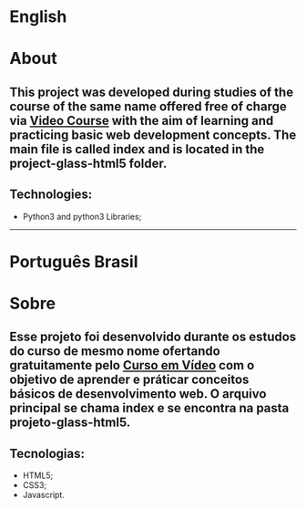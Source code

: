 # English
# About

This project was developed during studies of the course of the same name offered free of charge via [Video Course](https://www.cursoemvideo.com/) with the aim of learning and practicing basic web development concepts. The main file is called index and is located in the project-glass-html5 folder.
---
## Technologies:
- Python3 and python3 Libraries;
---
# Português Brasil
# Sobre
Esse projeto foi desenvolvido durante os estudos do curso de mesmo nome ofertando gratuitamente pelo [Curso em Vídeo](https://www.cursoemvideo.com/) com o objetivo de aprender e práticar conceitos básicos de desenvolvimento web. O arquivo principal se chama index e se encontra na pasta projeto-glass-html5.
---
## Tecnologias:
- HTML5;
- CSS3;
- Javascript.
